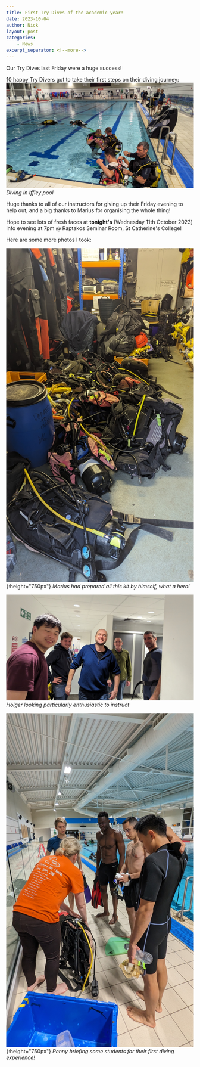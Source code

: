 ```yaml
---
title: First Try Dives of the academic year!
date: 2023-10-04
author: Nick
layout: post
categories:
    - News
excerpt_separator: <!--more-->
---
```


Our Try Dives last Friday were a huge success!

10 happy Try Divers got to take their first steps on their diving journey:
![Diving in Iffley pool](/assets/images/PXL_20231006_201656334.jpg)
*Diving in Iffley pool*

Huge thanks to all of our instructors for giving up their Friday evening to help out, and a big thanks to Marius for organising the whole thing!

Hope to see lots of fresh faces at **tonight's** (Wednesday 11th October 2023) info evening at 7pm @ Raptakos Seminar Room, St Catherine's College!

<!--more-->

Here are some more photos I took:

![Marius had prepared all this kit by himself, what a hero!](/assets/images/PXL_20231006_164751898.jpg){:height="750px"}
*Marius had prepared all this kit by himself, what a hero!*

![Holger looking particularly enthusiastic to instruct](/assets/images/PXL_20231006_192044989.jpg)
*Holger looking particularly enthusiastic to instruct*

![Penny briefing some students for their first diving experience!](/assets/images/PXL_20231006_202639669.jpg){:height="750px"}
*Penny briefing some students for their first diving experience!*
